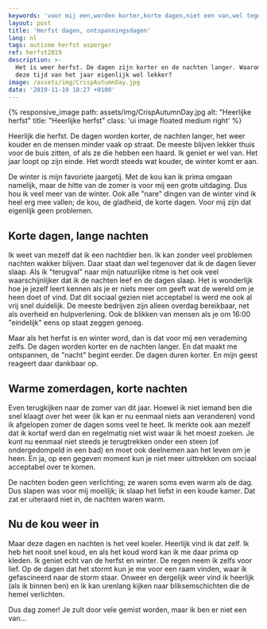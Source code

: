 ```yaml
---
keywords: 'voor mij een,worden korter,korte dagen,niet een van,wel tegenover dat'
layout: post
title: 'Herfst dagen, ontspanningsdagen'
lang: nl
tags: autisme herfst asperger
ref: herfst2019
description: >-
  Het is weer herfst. De dagen zijn korter en de nachten langer. Waarom vind ik
  deze tijd van het jaar eigenlijk wel lekker?
image: /assets/img/CrispAutumnDay.jpg
date: '2019-11-19 10:27 +0100'
---
```


{% responsive_image path: assets/img/CrispAutumnDay.jpg alt: "Heerlijke herfst" title: "Heerlijke herfst" class: 'ui image floated medium right' %}

Heerlijk die herfst. De dagen worden korter, de nachten langer, het weer kouder en de mensen minder vaak op straat. De meeste blijven lekker thuis voor de buis zitten, of als ze die hebben een haard. Ik geniet er wel van. Het jaar loopt op zijn einde. Het wordt steeds wat kouder, de winter komt er aan.

De winter is mijn favoriete jaargetij. Met de kou kan ik prima omgaan namelijk, maar de hitte van de zomer is voor mij een grote uitdaging. Dus hou ik veel meer van de winter. Ook alle "nare" dingen van de winter vind ik heel erg mee vallen; de kou, de gladheid, de korte dagen. Voor mij zijn dat eigenlijk geen problemen.

## Korte dagen, lange nachten

Ik weet van mezelf dat ik een nachtdier ben. Ik kan zonder veel problemen nachten wakker blijven. Daar staat dan wel tegenover dat ik de dagen liever slaap. Als ik "terugval" naar mijn natuurlijke ritme is het ook veel waarschijnlijker dat ik de nachten leef en de dagen slaap. Het is wonderlijk hoe je jezelf leert kennen als je er niets meer om geeft wat de wereld om je heen doet of vind. Dat dit sociaal gezien niet acceptabel is werd me ook al vrij snel duidelijk. De meeste bedrijven zijn alleen overdag bereikbaar, net als overheid en hulpverlening. Ook de blikken van mensen als je om 16:00 "eindelijk" eens op staat zeggen genoeg.

Maar als het herfst is en winter word, dan is dat voor mij een verademing zelfs. De dagen worden korter en de nachten langer. En dat maakt me ontspannen, de "nacht" begint eerder. De dagen duren korter. En mijn geest reageert daar dankbaar op.

## Warme zomerdagen, korte nachten

Even terugkijken naar de zomer van dit jaar. Hoewel ik niet iemand ben die snel klaagt over het weer (ik kan er nu eenmaal niets aan veranderen) vond ik afgelopen zomer de dagen soms veel te heet. Ik merkte ook aan mezelf dat ik kortaf werd dan en regelmatig niet wist waar ik het moest zoeken. Je kunt nu eenmaal niet steeds je terugtrekken onder een steen (of ondergedompeld in een bad) en moet ook deelnemen aan het leven om je heen. En ja, op een gegeven moment kun je niet meer uittrekken om sociaal acceptabel over te komen.

De nachten boden geen verlichting; ze waren soms even warm als de dag. Dus slapen was voor mij moeilijk; ik slaap het liefst in een koude kamer. Dat zat er uiteraard niet in, de nachten waren warm.

## Nu de kou weer in

Maar deze dagen en nachten is het veel koeler. Heerlijk vind ik dat zelf. Ik heb het nooit snel koud, en als het koud word kan ik me daar prima op kleden. Ik geniet echt van de herfst en winter. De regen neem ik zelfs voor lief. Op de dagen dat het stormt kun je me voor een raam vinden, waar ik gefascineerd naar de storm staar. Onweer en dergelijk weer vind ik heerlijk (als ik binnen ben) en ik kan urenlang kijken naar bliksemschichten die de hemel verlichten.

Dus dag zomer! Je zult door vele gemist worden, maar ik ben er niet een van...
